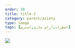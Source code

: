 ```yaml
---
order: 30
title: title-2
category: parent/axiety
type: image
tags: [اضطراب,آرام سازی,استرس]
---
```


![](../../static/images/anxiety.webp)